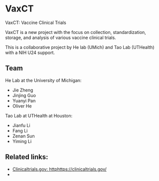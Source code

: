 # VaxCT
VaxCT: Vaccine Clinical Trials

VaxCT is a new project with the focus on collection, standardization, storage, and analysis of various vaccine clinical trials.

This is a collaborative project by He lab (UMich) and Tao Lab (UTHealth) with a NIH U24 support. 

## Team

He Lab at the University of Michigan:
- Jie Zheng
- Jinjing Guo
- Yuanyi Pan
- Oliver He 

Tao Lab at UTHealth at Houston:
- Jianfu Li
- Fang Li
- Zenan Sun
- Yiming Li

## Related links:
- [Clinicaltrials.gov: http](https://clinicaltrials.gov/)https://clinicaltrials.gov/
- 
